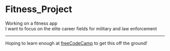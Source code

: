 # Fitness_Project
Working on a fitness app<br>
I want to focus on the elite career fields for military and law enforcement<hr>
Hoping to learn enough at <a href='https://freecodecamp.org' target='_blank'> freeCodeCamp</a> to get this off the ground!